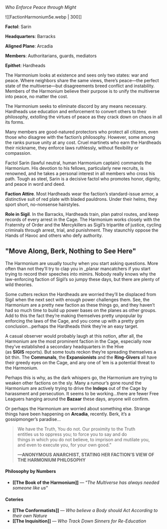 *Who Enforce Peace through Might*

![[FactionHarmonium5e.webp | 300]]

**Factol**: Sarin

**Headquarters**: Barracks

**Aligned Plane**: Arcadia

**Members**: Authoritarians, guards, mediators

**Epithet**: Hardheads

The Harmonium looks at existence and sees only two states: war and peace. Where neighbors share the same views, there’s peace—the perfect state of the multiverse—but disagreements breed conflict and instability. Members of the Harmonium believe their purpose is to unify the multiverse into peace, no matter the cost.

The Harmonium seeks to eliminate discord by any means necessary. Hardheads use education and enforcement to convert others to their philosophy, extolling the virtues of peace as they crack down on chaos in all its forms.

Many members are good-natured protectors who protect all citizens, even those who disagree with the faction’s philosophy. However, some among the ranks pursue unity at any cost. Cruel martinets who earn the Hardheads their nickname, they enforce laws ruthlessly, without flexibility or compassion.

Factol Sarin (lawful neutral, human Harmonium captain) commands the Harmonium. His devotion to his fellows, particularly new recruits, is renowned, and he takes a personal interest in all members who cross his path. Tough as steel, Sarin is a decisive factol who promotes honor, dignity, and peace in word and deed.

**Faction Attire**. Most Hardheads wear the faction’s standard-issue armor, a distinctive suit of red plate with bladed pauldrons. Under their helms, they sport short, no-nonsense hairstyles.

**Role in Sigil**. In the Barracks, Hardheads train, plan patrol routes, and keep records of every arrest in the Cage. The Harmonium works closely with the Fraternity of Order and the Mercykillers as Sigil’s tripartite of justice, cycling criminals through arrest, trial, and punishment. They staunchly oppose the Hands of Havoc and others who defy authority.

## "Move Along, Berk, Nothing to See Here"

The Harmonium are usually touchy when you start asking questions. More often than not they’ll try to clap you in _planar mancatchers if you start trying to record their speeches into mimirs. Nobody really knows why the law-enforcing faction of Sigil’s so jumpy these days, but there are plenty of wild theories.

Some cutters reckon the Hardheads are worried they’ll be displaced from Sigil when the next sect with enough power challenges them. See, the Harmonium are a pretty new faction as these things go, and they haven’t had so much time to build up power bases on the planes as other groups. Add to this the fact they’re making themselves pretty unpopular by enforcing the laws of the Cage, and you come up with a pretty grim conclusion…perhaps the Hardheads think they’re an easy target.

A casual observer would probably laugh at this notion, after all, the Harmonium are the most prominent faction in the Cage, especially now they’ve established a secondary headquarters in the Hive (as **SIGIS** reports). But some touts reckon they’re spreading themselves a bit thin. The **Communals**, the **Expansionists** and the **Ring-Givers** all have their greedy eyes on the Cage, and any one of ’em is a potential threat to the Harmonium. 

Perhaps this is why, as the dark whispers go, the Harmonium are trying to weaken other factions on the sly. Many a rumour’s gone round the Harmonium are actively trying to drive the **Indeps** out of the Cage by harassment and persecution. It seems to be working…there are fewer Free Leaguers hanging around the **Bazaar** these days, anyone will confirm.

Or perhaps the Harmonium are worried about something else. Strange things have been happening on **Arcadia**, recently. Berk, it’s a gossipmonger’s paradise…

> We have the Truth, You do not. Our proximity to the Truth  
> entitles us to oppress you; to force you to say and do  
> things in which you do not believe, to imprison and mutilate you,  
> and even to execute you, for your own good.”
> 
> **—ANONYMOUS ANARCHIST, STATING HER FACTION’S VIEW OF THE HARMONIUM PHILOSOPHY**


#### Philosophy by Numbers

- **[[The Book of the Harmonium]]** — “_The Multiverse has always needed someone like us_“
#### Coteries

- **[[The Conformatists]]** — _Who believe a Body should Act According to their own Nature_
- **[[The Inquisition]]** — _Who Track Down Sinners for Re-Education_